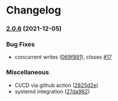 # Changelog

### [2.0.6](https://www.github.com/readthedocs-fr/aioircd/compare/v2.0.5...v2.0.6) (2021-12-05)


### Bug Fixes

* concurrent writes ([069f891](https://www.github.com/readthedocs-fr/aioircd/commit/069f8916620852ef9d6734af617d6531f72ab8b8)), closes [#17](https://www.github.com/readthedocs-fr/aioircd/issues/17)


### Miscellaneous

* CI/CD via github action ([2825d2e](https://www.github.com/readthedocs-fr/aioircd/commit/2825d2e9d1ed18eed0db8ae1b82d302ff19b4602))
* systemd integration ([27da982](https://www.github.com/readthedocs-fr/aioircd/commit/27da9823b2c6cafa5ffce8baf5339bb047081f48))
